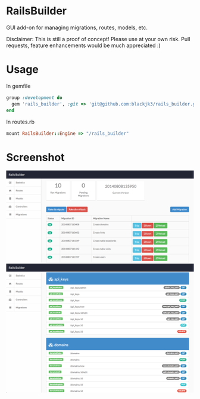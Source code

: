 RailsBuilder
================
GUI add-on for managing migrations, routes, models, etc.

Disclaimer: This is still a proof of concept! Please use at your own risk.  Pull requests, feature enhancements would be much appreciated :)

Usage
================
In gemfile
```ruby
group :development do
  gem 'rails_builder', :git => 'git@github.com:blackjk3/rails_builder.git'
end
```

In routes.rb
```ruby
mount RailsBuilder::Engine => "/rails_builder"
```

Screenshot
================
![Migrations View](/img/screenie.png?raw=true "Migrations View")
![Routes View](/img/screenie2.png?raw=true "Routes View")